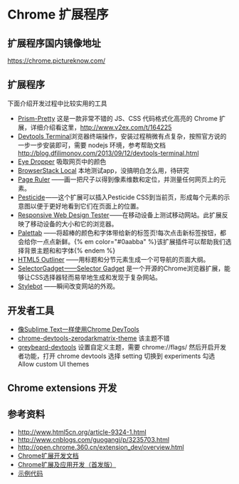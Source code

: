 # Chrome 扩展程序

## 扩展程序国内镜像地址

<https://chrome.pictureknow.com/>

## 扩展程序

下面介绍开发过程中比较实用的工具

* [Prism-Pretty](https://github.com/L3au/prism-pretty)
  这是一款非常不错的 JS、CSS 代码格式化高亮的 Chrome 扩展，详细介绍看这里，<http://www.v2ex.com/t/164225>
* [Devtools Terminal](https://chrome.google.com/webstore/detail/devtools-terminal/leakmhneaibbdapdoienlkifomjceknl)浏览器终端操作，安装过程稍微有点复杂，按照官方说的一步一步安装即可，需要 nodejs 环境，参考帮助文档 <http://blog.dfilimonov.com/2013/09/12/devtools-terminal.html>
* [Eye Dropper](https://chrome.google.com/webstore/detail/eye-dropper/hmdcmlfkchdmnmnmheododdhjedfccka) 吸取网页中的颜色
* [BrowserStack Local](https://chrome.google.com/webstore/detail/browserstack-local/mfiddfehmfdojjfdpfngagldgaaafcfo) 本地测试app，没搞明白怎么用，待研究
* [Page Ruler](https://chrome.google.com/webstore/detail/page-ruler/jlpkojjdgbllmedoapgfodplfhcbnbpn) ——画一把尺子以得到像素维数和定位，并测量任何网页上的元素。
* [Pesticide](https://chrome.google.com/webstore/detail/pesticide-for-chrome/bblbgcheenepgnnajgfpiicnbbdmmooh) ——这个扩展可以插入Pesticide CSS到当前页，形成每个元素的示意图以便于更好地看到它们在页面上的位置。
* [Responsive Web Design Tester](https://chrome.google.com/webstore/detail/responsive-web-design-tes/objclahbaimlfnbjdeobicmmlnbhamkg) ——在移动设备上测试移动网站。此扩展反映了移动设备的大小和它的浏览器。
* [Palettab](https://chrome.google.com/webstore/detail/palettab/bidckpnndigbjhmojikkhmejkfkpgoih) ——将超棒的颜色和字体带给新的标签页!每次点击新标签按钮，都会给你一点点新鲜。{% em color="#0aabba" %}该扩展插件可以帮助我们选择背景主题和和字体{% endem %}
* [HTML5 Outliner](https://chrome.google.com/webstore/detail/html5-outliner/afoibpobokebhgfnknfndkgemglggomo) ——用标题和分节元素生成一个可导航的页面大纲。
* [SelectorGadget ——Selector Gadget](https://chrome.google.com/webstore/detail/selectorgadget/mhjhnkcfbdhnjickkkdbjoemdmbfginb) 是一个开源的Chrome浏览器扩展，能够让CSS选择器轻而易举地生成和发现于复杂网站。
* [Stylebot](https://chrome.google.com/webstore/detail/stylebot/oiaejidbmkiecgbjeifoejpgmdaleoha) ——瞬间改变网站的外观。

## 开发者工具

* [像Sublime Text一样使用Chrome DevTools](http://mp.weixin.qq.com/s?__biz=MjM5OTkwOTA5Mw==&mid=407509981&idx=1&sn=eeed81afcad7389bdf5da3ee622bab33&scene=0#wechat_redirect)
* [chrome-devtools-zerodarkmatrix-theme](https://github.com/mauricecruz/chrome-devtools-zerodarkmatrix-theme) 该主题不错
* [greybeard-devtools](https://github.com/xero/greybeard-devtools)
  设置自定义主题，需要 chrome://flags/ 然后开启开发者功能，打开 chrome devtools 选择 setting 切换到 experiments 勾选 Allow custom UI themes

## Chrome extensions 开发

## 参考资料

* <http://www.html5cn.org/article-9324-1.html>
* <http://www.cnblogs.com/guogangj/p/3235703.html>
* <http://open.chrome.360.cn/extension_dev/overview.html>
* [Chrome扩展开发文档](../resource/Chrome扩展开发文档.pdf)
* [Chrome扩展及应用开发（首发版）](http://www.ituring.com.cn/book/1421)
* [示例代码](https://github.com/hopefuture/chrome-extensions-examples)
